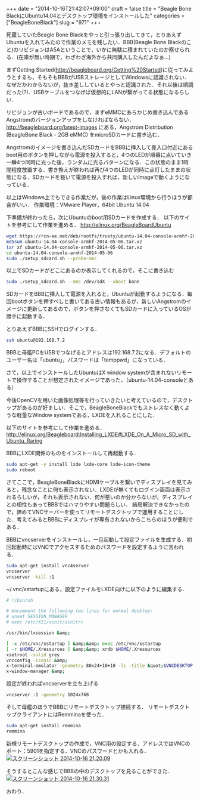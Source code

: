 +++
date = "2014-10-16T21:42:07+09:00"
draft = false
title = "Beagle Bone BlackにUbuntu14.04とデスクトップ環境をインストールした"
categories = ["BeagleBoneBlack"]
slug = "971"
+++

死蔵していたBeagle Bone Blackをやっと引っ張り出してきて，とりあえずUbuntuを入れてみたので作業のメモを残したい．BBB(Beagle Bone Blackのこと)のリビジョンはA5Aということで，いかに無駄に積まれていたのか察せられる．(在庫が無い時期で，わざわざ海外から共同購入したんだよなぁ…)

まずGetting Started(<a href="http://beagleboard.org/Getting%20Started">http://beagleboard.org/Getting%20Started</a>)に従ってみようとするも，そもそもBBBがUSBストレージとしてWindowsに認識されない．なぜだかわからないが，抜き差ししているとやっと認識された．それ以後は順調だった(?)．USBケーブルをつなげば仮想的にLANが繋がってる状態になるらしい．

リビジョンが古いボードであるので，まずeMMCにあらかじめ書き込んであるAngstromのバージョンアップをしなければならない．
<a href="http://beagleboard.org/latest-images">http://beagleboard.org/latest-images</a>
にある，Angstrom Distribution (BeagleBone Black - 2GB eMMC)
をmicroSDカードに書き込む．

Angstromのイメージを書き込んだSDカードをBBBに挿入して差入口付近にあるboot用のボタンを押しながら電源を投入すると，4つのLEDが順番に点いていき一瞬4つ同時に光った後，ランダムに光るパターンになる．この状態のまま1時間程度放置する．書き換えが終われば再び4つのLEDが同時に点灯したままの状態になる．SDカードを抜いて電源を投入すれば，新しいImageで動くようになっている．

以上はWindows上でもできる作業だが，後の作業はLinux環境から行うほうが都合がいい．
作業環境：VMware Player，64bit Ubuntu 14.04

下準備が終わったら，次にUbuntuのboot用SDカードを作成する．
以下のサイトを参考にして作業を進める．
<a href="http://elinux.org/BeagleBoardUbuntu">http://elinux.org/BeagleBoardUbuntu</a>
```bash
wget https://rcn-ee.net/deb/rootfs/trusty/ubuntu-14.04-console-armhf-2014-05-06.tar.xz
md5sum ubuntu-14.04-console-armhf-2014-05-06.tar.xz
tar xf ubuntu-14.04-console-armhf-2014-05-06.tar.xz
cd ubuntu-14.04-console-armhf-2014-05-06
sudo ./setup_sdcard.sh --probe-mmc
```

以上でSDカードがどこにあるのか表示してくれるので，そこに書き込む
```bash
sudo ./setup_sdcard.sh --mmc /dev/sdX --uboot bone
```
SDカードをBBBに挿入して電源を入れると，Ubuntuが起動するようになる．毎回bootボタンを押すべしと書いてある古い情報もあるが，新しいAngstromのイメージに更新してあるので，ボタンを押さなくてもSDカードに入っているOSが勝手に起動する．

とりあえずBBBにSSHでログインする．

```bash
ssh ubuntu@192.168.7.2
```

BBBと母艦PCをUSBでつなげるとアドレスは192.168.7.2になる．デフォルトのユーザー名は「ubuntu」，パスワードは「temppwd」になっている．

さて，以上でインストールしたUbuntuはX window systemが含まれないリモートで操作することが想定されたイメージであった．（ubuntu-14.04-consoleとある）

今後OpenCVを用いた画像処理等を行っていきたいと考えているので，デスクトップがあるのが好ましい．そこで，BeagleBoneBlackでもストレスなく動くような軽量なWindow systemである，LXDEを入れることにした．

以下のサイトを参考にして作業を進める．
<a href="http://elinux.org/Beagleboard:Installing_LXDE#LXDE_On_A_Micro_SD_with_Ubuntu_Raring">http://elinux.org/Beagleboard:Installing_LXDE#LXDE_On_A_Micro_SD_with_Ubuntu_Raring</a>

BBBにLXDE関係のものをインストールして再起動する．

```bash
sudo apt-get -y install lxde lxde-core lxde-icon-theme
sudo reboot
```

さてここで，BeagleBoneBlackにHDMIケーブルを繋いでディスプレイを見てみると，残念なことに何も表示されない．LXDEが無くてもログイン画面は表示されるらしいが，それも表示されない．何が悪いのか分からないが，ディスプレイとの相性もあってBBBではハマりやすい問題らしい．
結局解決できなかったので，諦めてVNCサーバーを使ってリモートデスクトップで運用することにした．考えてみるとBBBにディスプレイが専有されないからこちらのほうが便利である．

BBBにvncserverをインストールし，一旦起動して設定ファイルを生成する．初回起動時にはVNCでアクセスするためのパスワードを設定するように言われる．

```bash
sudo apt-get install vnc4server
vncserver
vncserver -kill :1
```

~/.vnc/xstartupにある，設定ファイルをLXDE向けに以下のように編集する．
```bash
# !/bin/sh

# Uncomment the following two lines for normal desktop:
# unset SESSION_MANAGER
# exec /etc/X11/xinit/xinitrc

/usr/bin/lxsession &amp;

[ -x /etc/vnc/xstartup ] &amp;&amp; exec /etc/vnc/xstartup
[ -r $HOME/.Xresources ] &amp;&amp; xrdb $HOME/.Xresources
xsetroot -solid grey
vncconfig -iconic &amp;
x-terminal-emulator -geometry 80x24+10+10 -ls -title &quot;$VNCDESKTOP Desktop&quot; &amp;
x-window-manager &amp;
```

設定が終わればvncserverを立ち上げる

```bash
vncserver :1 -geometry 1024x768
```

そして母艦のほうでBBBにリモートデスクトップ接続する．
リモートデスクトップクライアントにはRemminaを使った．

```bash
sudo apt-get install remmina
remmina
```

新規リモートデスクトップの作成で，VNC用の設定する．アドレスではVNCのポート：5901を指定する．VNCのパスワードとかも入れる．
<a href="/images/2014/10/5a8c200f943d785a7efdf8d57fa3fd99.png"><img class="alignnone size-full wp-image-1027" src="/images/2014/10/5a8c200f943d785a7efdf8d57fa3fd99.png" alt="スクリーンショット 2014-10-16 21.20.09"   /></a>

そうするとこんな感じでBBBの中のデスクトップを見ることができた．
<a href="/images/2014/10/ebc1490b3de746708328967224fac359.png"><img class="alignnone size-full wp-image-1028" src="/images/2014/10/ebc1490b3de746708328967224fac359.png" alt="スクリーンショット 2014-10-16 21.30.31"   /></a>

おわり．

